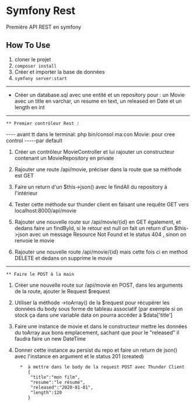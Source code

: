 # Symfony Rest 
Première API REST en symfony

## How To Use
1. cloner le projet
2. `composer install`
3. Créer et importer la base de données
4. `symfony server:start`

_______________________
*  Créer un database.sql avec une entité et un repository pour : un Movie avec un title en varchar, un resume en text, un released en Date et un length en int

_______________________
    ** Premier contrôleur Rest :
 ---- avant tt dans le terminal:
 php bin/consol ma:con Movie: pour cree control
 -----par default
1. Créer un contrôleur MovieController et lui rajouter un constructeur contenant un MovieRepository en private
	
2. Rajouter une route /api/movie, préciser dans la route que sa méthode est GET
	
3. Faire un return d'un $this->json() avec le findAll du repository à l'intérieur
	
4. Tester cette méthode sur thunder client en faisant une requête GET vers localhost:8000/api/movie
	
5. Rajouter une nouvelle route sur /api/movie/{id} en GET également, et dedans faire un findById, si le retour est null on fait un return d'un $this->json avec un message Resource Not Found et le status 404  , sinon on renvoie le movie
	
6. Rajouter une nouvelle route /api/movie/{id} mais cette fois ci en method DELETE et dedans on supprime le movie

______________________
 
    ** Faire le POST à la main
	
1. Créer une nouvelle route sur /api/movie en POST, dans les arguments de la route, ajouter le Request $request
	
2. Utiliser la méthode ->toArray() de la $request pour récupérer les données du body sous forme de tableau associatif (par exemple si on stock ça dans une variable data on pourra accéder à $data['title']
	
3. Faire une instance de movie et dans le constructeur mettre les données du toArray aux bons emplacement, sachant que pour le "released" il faudra faire un new DateTime
	
4. Donner cette instance au persist du repo et faire un return de json() avec l'instance en argument et le status 201 (created)


         *  à mettre dans le body de la request POST avec Thunder Client
            {
             "title":"mon film",
             "resume":"le résumé",
             "released":"2020-01-01",
             "length":120
            } 
  

 